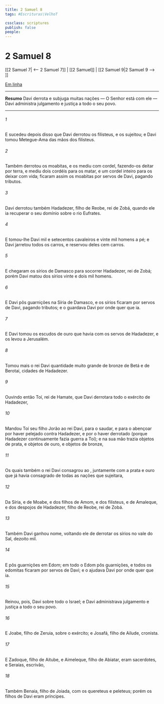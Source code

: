 ```yaml
---
title: 2 Samuel 8
tags: #Escrituras\VelhoT

cssclass: scriptures
publish: false
people:
---
```


# 2 Samuel 8
[[2 Samuel 7| <-- 2 Samuel 7]] | [[2 Samuel]] | [[2 Samuel 9|2 Samuel 9 --> ]]

[Em linha](https://churchofjesuschrist.org/study/scriptures/ot/2-sam/8?lang=por)

---
__Resumo__
Davi derrota e subjuga muitas nações — O Senhor está com ele — Davi administra julgamento e justiça a todo o seu povo.

---
###### 1 
E sucedeu depois disso que Davi derrotou os filisteus, e os sujeitou; e Davi tomou Metegue-Ama das mãos dos filisteus.

###### 2 
Também derrotou os moabitas, e os mediu com cordel, fazendo-os deitar por terra, e  mediu  dois cordéis para os matar, e  um cordel inteiro para os deixar com vida; ficaram assim os moabitas por servos de Davi, pagando tributos.

###### 3 
Davi derrotou também Hadadezer, filho de Reobe, rei de Zobá, quando ele ia recuperar o seu domínio sobre o rio Eufrates.

###### 4 
E tomou-lhe Davi mil e setecentos cavaleiros e vinte mil homens a pé; e Davi jarretou todos os  carros, e reservou deles cem carros.

###### 5 
E chegaram os sírios de Damasco para socorrer Hadadezer, rei de Zobá; porém Davi matou dos sírios vinte e dois mil homens.

###### 6 
E Davi pôs guarnições na Síria de Damasco, e os sírios ficaram por servos de Davi, pagando tributos; e o  guardava Davi por onde quer que ia.

###### 7 
E Davi tomou os escudos de ouro que havia com os servos de Hadadezer, e os levou a Jerusalém.

###### 8 
Tomou mais o rei Davi  quantidade muito grande de bronze de Betá e de Berotai, cidades de Hadadezer.

###### 9 
Ouvindo então Toí, rei de Hamate, que Davi derrotara todo o exército de Hadadezer,

###### 10 
Mandou Toí seu filho Jorão ao rei Davi, para o saudar, e para o abençoar por haver pelejado contra Hadadezer, e por o haver derrotado (porque Hadadezer continuamente fazia guerra a Toí); e na sua mão trazia objetos de prata, e objetos de ouro, e objetos de bronze,

###### 11 
Os quais também o rei Davi consagrou ao , juntamente com a prata e ouro que já havia consagrado de todas as nações que sujeitara,

###### 12 
Da Síria, e de Moabe, e dos filhos de Amom, e dos filisteus, e de Amaleque, e dos despojos de Hadadezer, filho de Reobe, rei de Zobá.

###### 13 
Também Davi ganhou nome, voltando ele de derrotar os sírios no vale do Sal,  dezoito mil.

###### 14 
E pôs guarnições em Edom; em todo o Edom pôs guarnições, e todos os edomitas ficaram por servos de Davi; e o  ajudava Davi por onde quer que ia.

###### 15 
Reinou, pois, Davi sobre todo o Israel; e Davi administrava julgamento e justiça a todo o seu povo.

###### 16 
E Joabe, filho de Zeruia,  sobre o exército; e Josafá, filho de Ailude,  cronista.

###### 17 
E Zadoque, filho de Aitube, e Aimeleque, filho de Abiatar, eram sacerdotes, e Seraías, escrivão,

###### 18 
Também Benaia, filho de Joiada,  com os quereteus e peleteus; porém os filhos de Davi eram príncipes.

